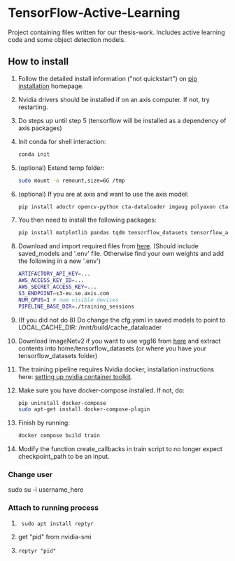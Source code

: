 # TensorFlow-Active-Learning

Project containing files written for our thesis-work. Includes active learning code and some object detection models.

## How to install

1. Follow the detailed install information ("not quickstart") on [pip installation](https://www.tensorflow.org/install/pip) homepage.
1. Nvidia drivers should be installed if on an axis computer. If not, try restarting.
1. Do steps up until step 5 (tensorflow will be installed as a dependency of axis packages)
1. Init conda for shell interaction:

    ```bash
    conda init
    ```

1. (optional) Extend temp folder:  

    ```bash
    sudo mount -o remount,size=6G /tmp
    ```

1. (optional) If you are at axis and want to use the axis model: 

    ```bash
    pip install adoctr opencv-python cta-dataloader imgaug polyaxon cta-optopus cta-optopsy paramiko scp
    ```

1. You then need to install the following packages:

    ```bash
    pip install matplotlib pandas tqdm tensorflow_datasets tensorflow_addons python_dotenv
    ```

1. Download and import required files from [here](https://axis365-my.sharepoint.com/:u:/g/personal/torbenn_axis_com/Ea6I856NK1NBl-Kl-wTTXPMBqqnnov5v2Qj_m0cA3uqjsw).
(Should include saved_models and '.env' file. Otherwise find your own weights and add the following in a new '.env')

    ```bash
    ARTIFACTORY_API_KEY=...
    AWS_ACCESS_KEY_ID=...
    AWS_SECRET_ACCESS_KEY=...
    S3_ENDPOINT=s3-eu.se.axis.com
    NUM_GPUS=1 # num visible devices
    PIPELINE_BASE_DIR=./training_sessions
    ```

1. (If you did not do 8) Do change the cfg.yaml in saved models to point to LOCAL_CACHE_DIR: /mnt/build/cache_dataloader

1. Download ImageNetv2 if you want to use vgg16 from [here](https://axis365-my.sharepoint.com/:u:/g/personal/linneaal_axis_com/ETtTFcHuRKVEpMNu_B5PAkkBOuQn4HvNVoE0Ze4W8pGDIQ) and extract contents into home/tensorflow_datasets (or where you have your tensorflow_datasets folder)

1. The training pipeline requires Nvidia docker, installation instructions here: [setting up nvidia container toolkit](https://docs.nvidia.com/datacenter/cloud-native/container-toolkit/install-guide.html#setting-up-nvidia-container-toolkit).

1. Make sure you have docker-compose installed. If not, do:

    ```bash
    pip uninstall docker-compose
    sudo apt-get install docker-compose-plugin
    ```

1. Finish by running:

    ```bash
    docker compose build train
    ```

1. Modify the function create_callbacks in train script to no longer expect checkpoint_path to be an input.


### Change user

sudo su -l username_here

### Attach to running process

1.      sudo apt install reptyr

1. get "pid" from nvidia-smi

1.     reptyr "pid"